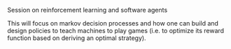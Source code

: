 Session on reinforcement learning and software agents

This will focus on markov decision processes and how one can build and design policies to teach machines to play games (i.e. to optimize its reward function based on deriving an optimal strategy). 

